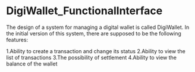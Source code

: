 # DigiWallet_FunctionalInterface
<a>The design of a system for managing a digital wallet is called DigiWallet. In the initial version of this system, there are supposed to be the following features:

1.Ability to create a transaction and change its status
2.Ability to view the list of transactions
3.The possibility of settlement
4.Ability to view the balance of the wallet</a>
